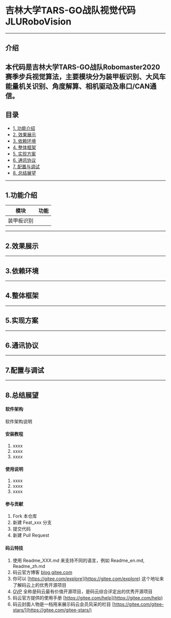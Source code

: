 # 吉林大学TARS-GO战队视觉代码JLURoboVision
---
## 介绍
本代码是吉林大学TARS-GO战队Robomaster2020赛季步兵视觉算法，主要模块分为**装甲板识别**、**大风车能量机关识别**、**角度解算**、**相机驱动**及**串口/CAN通信**。
---
## 目录
* [1. 功能介绍](#1功能介绍)
* [2. 效果展示](#2效果展示)
* [3. 依赖环境](#3依赖环境)
* [4. 整体框架](#4整体框架)
* [5. 实现方案](#5实现方案)
* [6. 通讯协议](#6通信协议)
* [7. 配置与调试](#7配置与调试)
* [8. 总结展望](#8总结展望)
---
## 1.功能介绍
|模块     |功能     |
| ------- | ------ |
|装甲板识别|  |
---
## 2.效果展示

---
## 3.依赖环境

---
## 4.整体框架

---
## 5.实现方案

---
## 6.通讯协议

---
## 7.配置与调试

---
## 8.总结展望


#### 软件架构
软件架构说明


#### 安装教程

1.  xxxx
2.  xxxx
3.  xxxx

#### 使用说明

1.  xxxx
2.  xxxx
3.  xxxx

#### 参与贡献

1.  Fork 本仓库
2.  新建 Feat_xxx 分支
3.  提交代码
4.  新建 Pull Request


#### 码云特技

1.  使用 Readme\_XXX.md 来支持不同的语言，例如 Readme\_en.md, Readme\_zh.md
2.  码云官方博客 [blog.gitee.com](https://blog.gitee.com)
3.  你可以 [https://gitee.com/explore](https://gitee.com/explore) 这个地址来了解码云上的优秀开源项目
4.  [GVP](https://gitee.com/gvp) 全称是码云最有价值开源项目，是码云综合评定出的优秀开源项目
5.  码云官方提供的使用手册 [https://gitee.com/help](https://gitee.com/help)
6.  码云封面人物是一档用来展示码云会员风采的栏目 [https://gitee.com/gitee-stars/](https://gitee.com/gitee-stars/)
